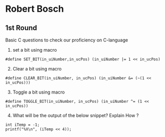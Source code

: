 # Robert Bosch 

## 1st Round
Basic C questions to check our proficiency on C-language

1. set a bit using macro
```
#define SET_BIT(in_uiNumber,in_ucPos) (in_uiNumber |= 1 << in_ucPos)
```

2. Clear a bit using macro
```
#define CLEAR_BIT(in_uiNumber, in_ucPos) (in_uiNumber &= (~(1 << in_ucPos)))
```
3. Toggle a bit using macro
```
#define TOGGLE_BIT(in_uiNumber, in_ucPos) (in_uiNumber ^= (1 << in_ucPos))
```

4. What will be the output of the below snippet? Explain How ?
```
int iTemp = -1;
printf("%X\n", (iTemp << 4));
```
